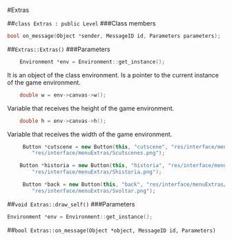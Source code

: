 #Extras

##```class Extras : public Level```
###Class members
```c++
bool on_message(Object *sender, MessageID id, Parameters parameters);
```
##```Extras::Extras()```
###Parameters
```c++
	Environment *env = Environment::get_instance();
```
It is an object of the class environment. Is a pointer to the current instance of the game environment.

```c++
	double w = env->canvas->w();
```
Variable that receives the height of the game environment.

```c++
	double h = env->canvas->h();
```
Variable that receives the width of the game environment.

```c++
	 Button *cutscene = new Button(this, "cutscene", "res/interface/menuExtras/cutscenes.png",
        "res/interface/menuExtras/Scutscenes.png");	
```

```c++
	Button *historia = new Button(this, "historia", "res/interface/menuExtras/historia.png",
        "res/interface/menuExtras/Shistoria.png");
```

```c++
	 Button *back = new Button(this, "back", "res/interface/menuExtras/voltar.png",
        "res/interface/menuExtras/Svoltar.png");
```

##```void Extras::draw_self()```
###Parameters
```c++
Environment *env = Environment::get_instance();
```

##```bool Extras::on_message(Object *object, MessageID id, Parameters)```
